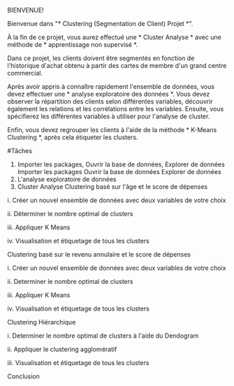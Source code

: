 BIENVENUE!

Bienvenue dans "* Clustering (Segmentation de Client) Projet *".

À la fin de ce projet, vous aurez effectué une * Cluster Analyse * avec une méthode de * apprentissage non supervisé *.

Dans ce projet, les clients doivent être segmentés en fonction de l'historique d'achat obtenu à partir des cartes de membre d'un grand centre commercial.

Après avoir appris à connaître rapidement l'ensemble de données, vous devez effectuer une * analyse exploratoire des données *. Vous devez observer la répartition des clients selon différentes variables, découvrir également les relations et les corrélations entre les variables. Ensuite, vous spécifierez les différentes variables à utiliser pour l'analyse de cluster.

Enfin, vous devez regrouper les clients à l'aide de la méthode * K-Means Clustering *, après cela étiqueter les clusters.


#Tâches
1. Importer les packages, Ouvrir la base de données, Explorer de données
Importer les packages
Ouvrir la base de données
Explorer de données
2. L'analyse exploratoire de données
3. Cluster Analyse
Clustering basé sur l'âge et le score de dépenses

i. Créer un nouvel ensemble de données avec deux variables de votre choix

ii. Déterminer le nombre optimal de clusters

iii. Appliquer K Means

iv. Visualisation et étiquetage de tous les clusters

Clustering basé sur le revenu annulaire et le score de dépenses

i. Créer un nouvel ensemble de données avec deux variables de votre choix

ii. Determiner le nombre optimal de clusters

iii. Appliquer K Means

iv. Visualisation et étiquetage de tous les clusters

Clustering Hiérarchique

i. Determiner le nombre optimal de clusters à l'aide du Dendogram

ii. Appliquer le clustering agglomératif

iii. Visualisation et étiquetage de tous les clusters

Conclusion